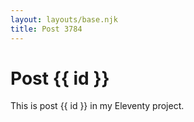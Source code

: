 ```yaml
---
layout: layouts/base.njk
title: Post 3784
---
```


# Post {{ id }}

This is post {{ id }} in my Eleventy project.
